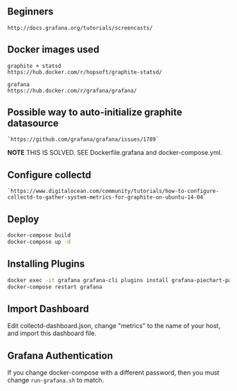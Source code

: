 ## Beginners

    http://docs.grafana.org/tutorials/screencasts/

## Docker images used

    graphite + statsd
    https://hub.docker.com/r/hopsoft/graphite-statsd/
    
    grafana
    https://hub.docker.com/r/grafana/grafana/

## Possible way to auto-initialize graphite datasource

    `https://github.com/grafana/grafana/issues/1789`

**NOTE** THIS IS SOLVED.  SEE Dockerfile.grafana and docker-compose.yml.

## Configure collectd

    `https://www.digitalocean.com/community/tutorials/how-to-configure-collectd-to-gather-system-metrics-for-graphite-on-ubuntu-14-04`

## Deploy

```bash
docker-compose build
docker-compose up -d
```

## Installing Plugins

```bash
docker exec -it grafana grafana-cli plugins install grafana-piechart-panel
docker-compose restart grafana
```

## Import Dashboard

Edit collectd-dashboard.json, change "metrics" to the name of your host, and import this dashboard file.

## Grafana Authentication

If you change docker-compose with a different password, then you must change `run-grafana.sh` to match.
